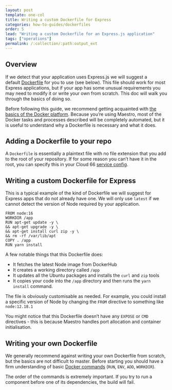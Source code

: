 ```yaml
---
layout: post
template: one-col
title: Writing a custom Dockerfile for Express
categories: how-to-guides/dockerfiles
order: 5
lead: "Writing a custom Dockerfile for an Express.js application"
tags: ["operations"]
permalink: /:collection/:path:output_ext
---
```


## Overview 

If we detect that your application uses Express.js we will suggest a default [Dockerfile](/maestro/how-to-guides/dockerfiles/writing-a-dockerfile.html) for you to use (see below). This file should work for most Express applications, but if your app has some unusual requirements you may need to modify it or write your own from scratch. This doc will walk you through the basics of doing so.

Before following this guide, we recommend getting acquainted with [the basics of the Docker platform](https://docs.docker.com/get-started/overview/). Because you’re using Maestro, most of the Docker tasks and processes described will be completely automated, but it is useful to understand why a Dockerfile is necessary and what it does.

## Adding a Dockerfile to your repo

A `Dockerfile` is essentially a plaintext file with no file extension that you add to the root of your repository. If for some reason you can’t have it in the root, you can specify this in your Cloud 66 [service config](/maestro/how-to-guides/dockerfiles/writing-a-dockerfile.html#putting-a-dockerfile-in-a-sub-directory).

## Writing a custom Dockerfile for Express

This is a typical example of the kind of Dockerfile we will suggest for Express apps that do not already have one. We will only use `latest` if we cannot detect the version of Node required by your application. 

```docker
FROM node:16
WORKDIR /app
RUN apt-get update -y \
&& apt-get upgrade -y \
&& apt-get install curl zip -y \
&& rm -rf /var/lib/apt
COPY . /app
RUN yarn install
```

A few notable things that this Dockerfile does:

- It fetches the latest Node image from DockerHub
- It creates a working directory called `/app`
- It updates all the Ubuntu packages and installs the `curl` and `zip` tools
- It copies your code into the `/app` directory and then runs the `yarn install` command.

The file is obviously customisable as needed. For example, you could install a specific version of Node by changing the `FROM` directive to something like `node:12.18.1`

You might notice that this Dockerfile doesn’t have any `EXPOSE` or `CMD` directives - this is because Maestro handles port allocation and container initialisation.

## Writing your own Dockerfile

We generally recommend against writing your own Dockerfile from scratch, but the basics are not difficult to master. Before starting you should have a firm understanding of basic [Docker commands](https://docs.docker.com/engine/reference/builder/) (`RUN`, `ENV`, `ADD`, `WORKDIR`).

The order of the commands is extremely important. If you try to run a component before one of its dependencies, the build will fail.